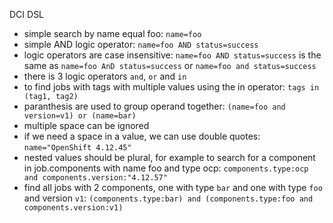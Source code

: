 
DCI DSL

 * simple search by name equal foo: `name=foo`
 * simple AND logic operator: `name=foo AND status=success`
 * logic operators are case insensitive: `name=foo AND status=success` is the same as `name=foo AnD status=success` or `name=foo and status=success`
 * there is 3 logic operators `and`, `or` and `in`
 * to find jobs with tags with multiple values using the in operator: `tags in (tag1, tag2)`
 * paranthesis are used to group operand together: `(name=foo and version=v1) or (name=bar)`
 * multiple space can be ignored
 * if we need a space in a value, we can use double quotes: `name="OpenShift 4.12.45"`
 * nested values should be plural, for example to search for a component in job.components with name foo and type ocp: `components.type:ocp and components.version:"4.12.57"`
 * find all jobs with 2 components, one with type `bar` and one with type `foo` and version `v1`: `(components.type:bar) and (components.type:foo and components.version:v1)`